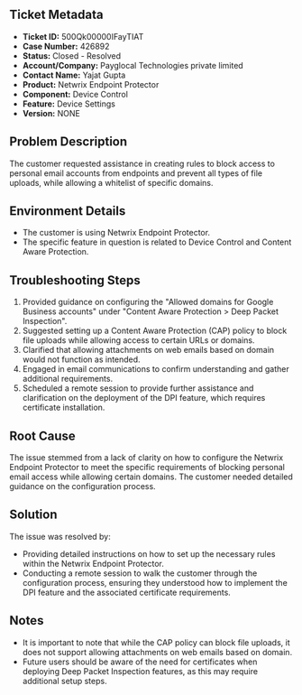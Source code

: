 ## Ticket Metadata
- **Ticket ID:** 500Qk00000IFayTIAT
- **Case Number:** 426892
- **Status:** Closed - Resolved
- **Account/Company:** Payglocal Technologies private limited
- **Contact Name:** Yajat Gupta
- **Product:** Netwrix Endpoint Protector
- **Component:** Device Control
- **Feature:** Device Settings
- **Version:** NONE

## Problem Description
The customer requested assistance in creating rules to block access to personal email accounts from endpoints and prevent all types of file uploads, while allowing a whitelist of specific domains.

## Environment Details
- The customer is using Netwrix Endpoint Protector.
- The specific feature in question is related to Device Control and Content Aware Protection.

## Troubleshooting Steps
1. Provided guidance on configuring the "Allowed domains for Google Business accounts" under "Content Aware Protection > Deep Packet Inspection".
2. Suggested setting up a Content Aware Protection (CAP) policy to block file uploads while allowing access to certain URLs or domains.
3. Clarified that allowing attachments on web emails based on domain would not function as intended.
4. Engaged in email communications to confirm understanding and gather additional requirements.
5. Scheduled a remote session to provide further assistance and clarification on the deployment of the DPI feature, which requires certificate installation.

## Root Cause
The issue stemmed from a lack of clarity on how to configure the Netwrix Endpoint Protector to meet the specific requirements of blocking personal email access while allowing certain domains. The customer needed detailed guidance on the configuration process.

## Solution
The issue was resolved by:
- Providing detailed instructions on how to set up the necessary rules within the Netwrix Endpoint Protector.
- Conducting a remote session to walk the customer through the configuration process, ensuring they understood how to implement the DPI feature and the associated certificate requirements.

## Notes
- It is important to note that while the CAP policy can block file uploads, it does not support allowing attachments on web emails based on domain.
- Future users should be aware of the need for certificates when deploying Deep Packet Inspection features, as this may require additional setup steps.